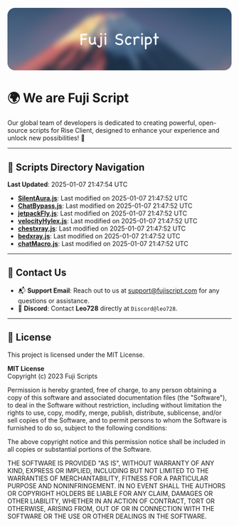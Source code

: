 ![Banner](.github/b.webp)

# 🌍 **We are Fuji Script**

Our global team of developers is dedicated to creating powerful, open-source scripts for Rise Client, designed to enhance your experience and unlock new possibilities! 🌟

---
<!-- SCRIPTS_NAVIGATION_START -->
## 📂 **Scripts Directory Navigation**

**Last Updated**: 2025-01-07 21:47:54 UTC

- **[SilentAura.js](scripts/SilentAura.js)**: Last modified on 2025-01-07 21:47:52 UTC
- **[ChatBypass.js](scripts/ChatBypass.js)**: Last modified on 2025-01-07 21:47:52 UTC
- **[jetpackFly.js](scripts/jetpackFly.js)**: Last modified on 2025-01-07 21:47:52 UTC
- **[velocityHylex.js](scripts/velocityHylex.js)**: Last modified on 2025-01-07 21:47:52 UTC
- **[chestxray.js](scripts/chestxray.js)**: Last modified on 2025-01-07 21:47:52 UTC
- **[bedxray.js](scripts/bedxray.js)**: Last modified on 2025-01-07 21:47:52 UTC
- **[chatMacro.js](scripts/chatMacro.js)**: Last modified on 2025-01-07 21:47:52 UTC

<!-- SCRIPTS_NAVIGATION_END -->

---

## 💬 **Contact Us**  
- 📬 **Support Email**: Reach out to us at [support@fujiscript.com](mailto:support@fujiscript.com) for any questions or assistance.  
- 💬 **Discord**: Contact **Leo728** directly at `Discord@leo728`.

---

## 📜 **License**

This project is licensed under the MIT License.  

**MIT License**  
Copyright (c) 2023 Fuji Scripts  

Permission is hereby granted, free of charge, to any person obtaining a copy of this software and associated documentation files (the "Software"), to deal in the Software without restriction, including without limitation the rights to use, copy, modify, merge, publish, distribute, sublicense, and/or sell copies of the Software, and to permit persons to whom the Software is furnished to do so, subject to the following conditions:  

The above copyright notice and this permission notice shall be included in all copies or substantial portions of the Software.  

THE SOFTWARE IS PROVIDED "AS IS", WITHOUT WARRANTY OF ANY KIND, EXPRESS OR IMPLIED, INCLUDING BUT NOT LIMITED TO THE WARRANTIES OF MERCHANTABILITY, FITNESS FOR A PARTICULAR PURPOSE AND NONINFRINGEMENT. IN NO EVENT SHALL THE AUTHORS OR COPYRIGHT HOLDERS BE LIABLE FOR ANY CLAIM, DAMAGES OR OTHER LIABILITY, WHETHER IN AN ACTION OF CONTRACT, TORT OR OTHERWISE, ARISING FROM, OUT OF OR IN CONNECTION WITH THE SOFTWARE OR THE USE OR OTHER DEALINGS IN THE SOFTWARE.  
